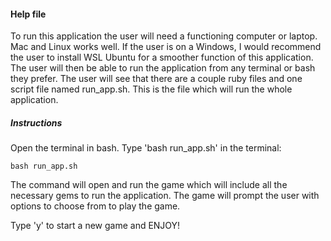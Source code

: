#### Help file

To run this application the user will need a functioning computer or laptop. Mac and Linux works well. If the user is on a Windows, I would recommend the user to install WSL Ubuntu for a smoother function of this application. The user will then be able to run the application from any terminal or bash they prefer. The user will see that there are a couple ruby files and one script file named run_app.sh. This is the file which will run the whole application.

##### Instructions

Open the terminal in bash. Type 'bash run_app.sh' in the terminal:

```
bash run_app.sh
```

The command will open and run the game which will include all the necessary gems to run the application. The game will prompt the user with options to choose from to play the game.

Type 'y' to start a new game and ENJOY!